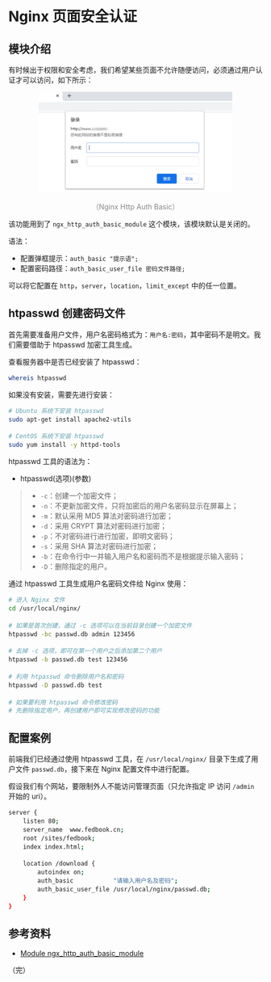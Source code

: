 # Nginx 页面安全认证

## 模块介绍

有时候出于权限和安全考虑，我们希望某些页面不允许随便访问，必须通过用户认证才可以访问，如下所示：

<div style="text-align: center;">
  <img src="./assets/nginx-http-auth-basic.png" height="200" alt="Nginx Http Auth Basic">
  <p style="text-align: center; color: #888;">（Nginx Http Auth Basic）</p>
</div>

该功能用到了 `ngx_http_auth_basic_module` 这个模块，该模块默认是关闭的。

语法：

* 配置弹框提示：`auth_basic "提示语";`
* 配置密码路径：`auth_basic_user_file 密码文件路径;`

可以将它配置在 `http`，`server`，`location`，`limit_except` 中的任一位置。

## htpasswd 创建密码文件

首先需要准备用户文件，用户名密码格式为：`用户名:密码`，其中密码不是明文。我们需要借助于 htpasswd 加密工具生成。

查看服务器中是否已经安装了 htpasswd：

```bash
whereis htpasswd
```

如果没有安装，需要先进行安装：

```bash
# Ubuntu 系统下安装 htpasswd
sudo apt-get install apache2-utils

# CentOS 系统下安装 htpasswd
sudo yum install -y httpd-tools
```

htpasswd 工具的语法为：

* htpasswd(选项)(参数)

> * `-c`：创建一个加密文件；
> * `-n`：不更新加密文件，只将加密后的用户名密码显示在屏幕上；
> * `-m`：默认采用 MD5 算法对密码进行加密；
> * `-d`：采用 CRYPT 算法对密码进行加密；
> * `-p`：不对密码进行进行加密，即明文密码；
> * `-s`：采用 SHA 算法对密码进行加密；
> * `-b`：在命令行中一并输入用户名和密码而不是根据提示输入密码；
> * `-D`：删除指定的用户。


通过 htpasswd 工具生成用户名密码文件给 Nginx 使用：

```bash
# 进入 Nginx 文件
cd /usr/local/nginx/

# 如果是首次创建，通过 -c 选项可以在当前目录创建一个加密文件
htpasswd -bc passwd.db admin 123456

# 去掉 -c 选项，即可在第一个用户之后添加第二个用户
htpasswd -b passwd.db test 123456

# 利用 htpasswd 命令删除用户名和密码
htpasswd -D passwd.db test

# 如果要利用 htpasswd 命令修改密码
# 先删除指定用户，再创建用户即可实现修改密码的功能
```

## 配置案例

前端我们已经通过使用 htpasswd 工具，在 `/usr/local/nginx/` 目录下生成了用户文件 `passwd.db`，接下来在 Nginx 配置文件中进行配置。

假设我们有个网站，要限制外人不能访问管理页面（只允许指定 IP 访问 `/admin` 开始的 uri）。

```bash {9,10}
server {
    listen 80;
    server_name  www.fedbook.cn;
    root /sites/fedbook;
    index index.html;

    location /download {
        autoindex on;
        auth_basic           "请输入用户名及密码";
        auth_basic_user_file /usr/local/nginx/passwd.db;
    }
}
```

## 参考资料

* [Module ngx_http_auth_basic_module](https://nginx.org/en/docs/http/ngx_http_auth_basic_module.html "Module ngx_http_auth_basic_module")

（完）
